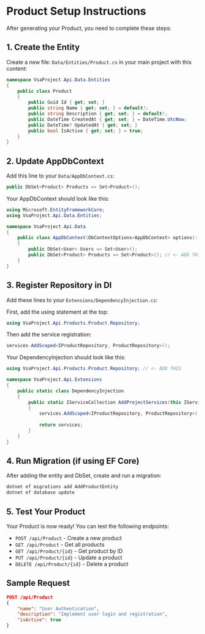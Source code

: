 # Product Setup Instructions

After generating your Product, you need to complete these steps:

## 1. Create the Entity

Create a new file: `Data/Entities/Product.cs` in your main project with this content:

```csharp
namespace VsaProject.Api.Data.Entities
{
    public class Product
    {
        public Guid Id { get; set; }
        public string Name { get; set; } = default!;
        public string Description { get; set; } = default!;
        public DateTime CreatedAt { get; set; } = DateTime.UtcNow;
        public DateTime? UpdatedAt { get; set; }
        public bool IsActive { get; set; } = true;
    }
}
```

## 2. Update AppDbContext

Add this line to your `Data/AppDbContext.cs`:

```csharp
public DbSet<Product> Products => Set<Product>();
```

Your AppDbContext should look like this:
```csharp
using Microsoft.EntityFrameworkCore;
using VsaProject.Api.Data.Entities;

namespace VsaProject.Api.Data
{
    public class AppDbContext(DbContextOptions<AppDbContext> options): DbContext(options)
    {
        public DbSet<User> Users => Set<User>();
        public DbSet<Product> Products => Set<Product>(); // <- ADD THIS
    }
}
```

## 3. Register Repository in DI

Add these lines to your `Extensions/DependencyInjection.cs`:

First, add the using statement at the top:
```csharp
using VsaProject.Api.Products.Product.Repository;
```

Then add the service registration:
```csharp
services.AddScoped<IProductRepository, ProductRepository>();
```

Your DependencyInjection should look like this:
```csharp
using VsaProject.Api.Products.Product.Repository; // <- ADD THIS

namespace VsaProject.Api.Extensions
{
    public static class DependencyInjection
    {
        public static IServiceCollection AddProjectServices(this IServiceCollection services)
        {
            services.AddScoped<IProductRepository, ProductRepository>(); // <- ADD THIS
            
            return services;
        }
    }
}
```

## 4. Run Migration (if using EF Core)

After adding the entity and DbSet, create and run a migration:

```bash
dotnet ef migrations add AddProductEntity
dotnet ef database update
```

## 5. Test Your Product

Your Product is now ready! You can test the following endpoints:

- `POST /api/Product` - Create a new product
- `GET /api/Product` - Get all products  
- `GET /api/Product/{id}` - Get product by ID
- `PUT /api/Product/{id}` - Update a product
- `DELETE /api/Product/{id}` - Delete a product

## Sample Request

```json
POST /api/Product
{
    "name": "User Authentication",
    "description": "Implement user login and registration",
    "isActive": true
}
```